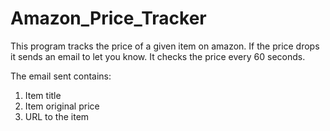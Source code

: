 # Amazon_Price_Tracker
This program tracks the price of a given item on amazon. If the price drops it sends an email to let you know.
It checks the price every 60 seconds.

The email sent contains: 
  1) Item title 
  2) Item original price 
  3) URL to the item
